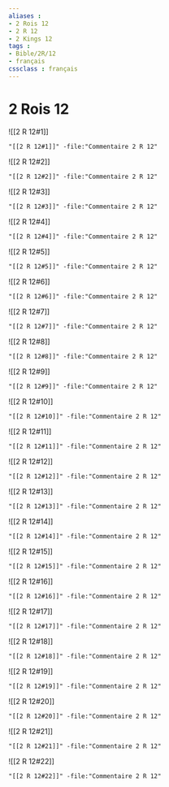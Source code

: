 ```yaml
---
aliases : 
- 2 Rois 12
- 2 R 12
- 2 Kings 12
tags : 
- Bible/2R/12
- français
cssclass : français
---
```


# 2 Rois 12

![[2 R 12#1]]

```query
"[[2 R 12#1]]" -file:"Commentaire 2 R 12"
```

![[2 R 12#2]]

```query
"[[2 R 12#2]]" -file:"Commentaire 2 R 12"
```

![[2 R 12#3]]

```query
"[[2 R 12#3]]" -file:"Commentaire 2 R 12"
```

![[2 R 12#4]]

```query
"[[2 R 12#4]]" -file:"Commentaire 2 R 12"
```

![[2 R 12#5]]

```query
"[[2 R 12#5]]" -file:"Commentaire 2 R 12"
```

![[2 R 12#6]]

```query
"[[2 R 12#6]]" -file:"Commentaire 2 R 12"
```

![[2 R 12#7]]

```query
"[[2 R 12#7]]" -file:"Commentaire 2 R 12"
```

![[2 R 12#8]]

```query
"[[2 R 12#8]]" -file:"Commentaire 2 R 12"
```

![[2 R 12#9]]

```query
"[[2 R 12#9]]" -file:"Commentaire 2 R 12"
```

![[2 R 12#10]]

```query
"[[2 R 12#10]]" -file:"Commentaire 2 R 12"
```

![[2 R 12#11]]

```query
"[[2 R 12#11]]" -file:"Commentaire 2 R 12"
```

![[2 R 12#12]]

```query
"[[2 R 12#12]]" -file:"Commentaire 2 R 12"
```

![[2 R 12#13]]

```query
"[[2 R 12#13]]" -file:"Commentaire 2 R 12"
```

![[2 R 12#14]]

```query
"[[2 R 12#14]]" -file:"Commentaire 2 R 12"
```

![[2 R 12#15]]

```query
"[[2 R 12#15]]" -file:"Commentaire 2 R 12"
```

![[2 R 12#16]]

```query
"[[2 R 12#16]]" -file:"Commentaire 2 R 12"
```

![[2 R 12#17]]

```query
"[[2 R 12#17]]" -file:"Commentaire 2 R 12"
```

![[2 R 12#18]]

```query
"[[2 R 12#18]]" -file:"Commentaire 2 R 12"
```

![[2 R 12#19]]

```query
"[[2 R 12#19]]" -file:"Commentaire 2 R 12"
```

![[2 R 12#20]]

```query
"[[2 R 12#20]]" -file:"Commentaire 2 R 12"
```

![[2 R 12#21]]

```query
"[[2 R 12#21]]" -file:"Commentaire 2 R 12"
```

![[2 R 12#22]]

```query
"[[2 R 12#22]]" -file:"Commentaire 2 R 12"
```

